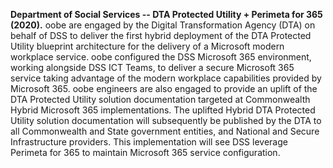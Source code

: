 **Department of Social Services -- DTA Protected Utility + Perimeta for
365 (2020).** oobe are engaged by the Digital Transformation Agency
(DTA) on behalf of DSS to deliver the first hybrid deployment of the DTA
Protected Utility blueprint architecture for the delivery of a Microsoft
modern workplace service. oobe configured the DSS Microsoft 365
environment, working alongside DSS ICT Teams, to deliver a secure
Microsoft 365 service taking advantage of the modern workplace
capabilities provided by Microsoft 365. oobe engineers are also engaged
to provide an uplift of the DTA Protected Utility solution documentation
targeted at Commonwealth Hybrid Microsoft 365 implementations. The
uplifted Hybrid DTA Protected Utility solution documentation will
subsequently be published by the DTA to all Commonwealth and State
government entities, and National and Secure Infrastructure providers.
This implementation will see DSS leverage Perimeta for 365 to maintain
Microsoft 365 service configuration.
